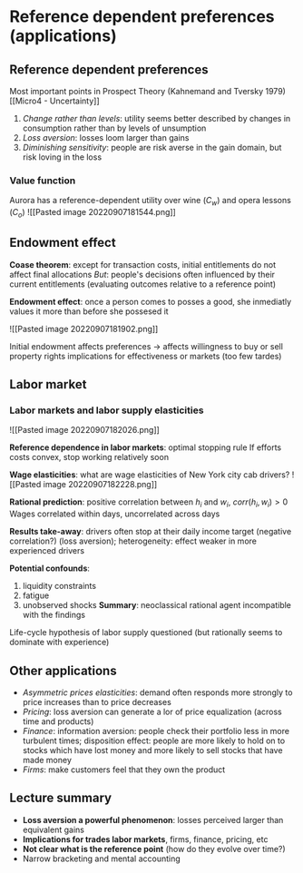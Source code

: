 # Reference dependent preferences (applications)

## Reference dependent preferences

Most important points in Prospect Theory (Kahnemand and Tversky 1979) [[Micro4 - Uncertainty]]

1. *Change rather than levels*: utility seems better described by changes in consumption rather than by levels of unsumption
2. *Loss aversion*: losses loom larger than gains
3. *Diminishing sensitivity*: people are risk averse in the gain domain, but risk loving in the loss

### Value function
Aurora has a reference-dependent utility over wine ($C_w$) and opera lessons ($C_o$)
![[Pasted image 20220907181544.png]]

## Endowment effect
**Coase theorem**: except for transaction costs, initial entitlements do not affect final allocations
*But*: people's decisions often influenced by their current entitlements (evaluating outcomes relative to a reference point)

**Endowment effect**: once a person comes to posses a good, she inmediatly values it more than before she possesed it

![[Pasted image 20220907181902.png]]

Initial endowment affects preferences $\rightarrow$ affects willingness to buy or sell property rights implications for effectiveness or markets (too few tardes)

## Labor market
### Labor markets and labor supply elasticities
![[Pasted image 20220907182026.png]]

**Reference dependence in labor markets**: optimal stopping rule
If efforts costs convex, stop working relatively soon

**Wage elasticities**: what are wage elasticities of New York city cab drivers?
![[Pasted image 20220907182228.png]]

**Rational prediction**: positive correlation between $h_i$ and $w_i$, $corr(h_i,w_i)>0$
Wages correlated within days, uncorrelated across days

**Results take-away**: drivers often stop at their daily income target (negative correlation?) (loss aversion); heterogeneity: effect weaker in more experienced drivers

**Potential confounds**:
1. liquidity constraints
2. fatigue
3. unobserved shocks
**Summary**: neoclassical rational agent incompatible with the findings

Life-cycle hypothesis of labor supply questioned (but rationally seems to dominate with experience)

## Other applications
- *Asymmetric prices elasticities*: demand often responds more strongly to price increases than to price decreases
- *Pricing*: loss aversion can generate a lor of price equalization (across time and products)
- *Finance*: information aversion: people check their portfolio less in more turbulent times; disposition effect: people are more likely to hold on to stocks which have lost money and more likely to sell stocks that have made money
- *Firms*: make customers feel that they own the product

## Lecture summary
- **Loss aversion a powerful phenomenon**: losses perceived larger than equivalent gains
- **Implications for trades labor markets**, firms, finance, pricing, etc
- **Not clear what is the reference point** (how do they evolve over time?)
- Narrow bracketing and mental accounting